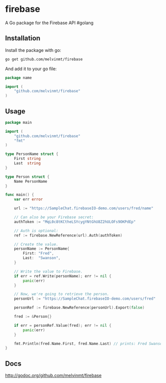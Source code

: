 firebase
========

A Go package for the Firebase API #golang

## Installation

Install the package with go:

```sh
go get github.com/melvinmt/firebase
```

And add it to your go file:

```go
package name

import (
    "github.com/melvinmt/firebase"
)
```

## Usage

```go
package main

import (
    "github.com/melvinmt/firebase"
    "fmt"
)

type PersonName struct {
    First string
    Last  string
}

type Person struct {
    Name PersonName
}

func main() {
    var err error

    url := "https://SampleChat.firebaseIO-demo.com/users/fred/name"

    // Can also be your Firebase secret:
    authToken := "MqL0c8tKCtheLSYcygYNtGhU8Z2hULOFs9OKPdEp"

    // Auth is optional:
    ref := firebase.NewReference(url).Auth(authToken)

    // Create the value.
    personName := PersonName{
        First: "Fred",
        Last:  "Swanson",
    }

    // Write the value to Firebase.
    if err = ref.Write(personName); err != nil {
        panic(err)
    }

    // Now, we're going to retrieve the person.
    personUrl := "https://SampleChat.firebaseIO-demo.com/users/fred"

    personRef := firebase.NewReference(personUrl).Export(false)

    fred := &Person{}

    if err = personRef.Value(fred); err != nil {
        panic(err)
    }

    fmt.Println(fred.Name.First, fred.Name.Last) // prints: Fred Swanson
}
```

## Docs

http://godoc.org/github.com/melvinmt/firebase
